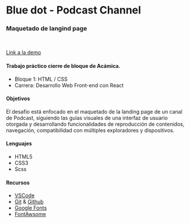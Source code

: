 # Blue dot - Podcast Channel


### Maquetado de langind page
<br>

[Link a la demo](https://podcast-channel.netlify.app/)

#### Trabajo práctico cierre de bloque de Acámica.

* Bloque 1: HTML / CSS
* Carrera: Desarrollo Web Front-end con React

#### Objetivos
El desafío está enfocado en el maquetado de la landing page de un canal de Podcast, siguiendo las guías visuales de una interfaz de usuario otorgada y desarrollando funcionalidades de reproducción de contenidos, navegación, compatibilidad con múltiples exploradores y dispositivos.

#### Lenguajes
* HTML5
* CSS3
* Scss

#### Recursos
* [VSCode](https://code.visualstudio.com/)
* [Git](https://git-scm.com/) & [Github](https://github.com/)
* [Google Fonts](https://fonts.google.com/)
* [FontAwsome](https://fontawesome.com/)